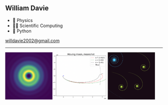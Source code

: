 ## William Davie

- 🧪 Physics
- 👨‍💻 Scientific Computing
- 🐍 Python

willdavie2002@gmail.com 
_________________

<img src="https://github.com/DrDavie1/DrDavie1/blob/main/Images/circ2.png" width="30%" height="30%"><img src="https://github.com/DrDavie1/DrDavie1/blob/main/Images/moonshot.png" width="35%" height="35%"><img src="https://github.com/DrDavie1/DrDavie1/blob/main/Images/sprialex.png" width="30%" height="30%"> 

